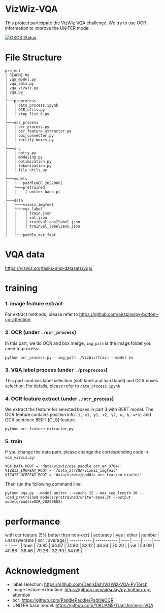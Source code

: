 # VizWiz-VQA
This project participate the VizWiz VQA challenge. We try to use OCR information to improve the UNITER model.

[![OSCS Status](https://www.oscs1024.com/platform/badge/qz701731tby/VizWiz-VQA.svg?size=small)](https://www.oscs1024.com/project/qz701731tby/VizWiz-VQA?ref=badge_small)


# File Structure

```
project
│ README.md
│ vqa_model.py  
│ vqa_data.py
│ vqa_vizwiz.py
│ vqa.py
│
└───preprocess
│   │ data_process.ipynb
│   │ OCR_utils.py
│   │ stop_list_0.py
│
└───ocr_process
│   │ ocr_process.py
│   │ ocr_feature_extractor.py
│   │ box_connecter.py
│   │ rectify_boxes.py
│
└───src
│   │ entry.py
│   │ modeling.py
│   │ optimization.py
│   │ tokenization.py
│   │ file_utils.py
│
└───models
│   └───paddleOCR_20220802
│   └───pretrained
│   │    │ uniter-base.pt
│
└───data
│   └───vizwiz_imgfeat
│   └───vqa_label
│   │    │ train.json
│   │    │ val.json
│   │    │ trainval_ans2label.json
│   │    │ trainval_label2ans.json
│   │
│   └───paddle_ocr_feat
```

# VQA data 
https://vizwiz.org/tasks-and-datasets/vqa/

# training
### 1. image feature extract
For extract methods, please refer to https://github.com/airsplay/py-bottom-up-attention.
### 2. OCR (under `./ocr_process`)
In this part, we do OCR and box merge, `img_path` is the image folder you need to process:
``` 
python ocr_process.py --img_path ./VizWiz/train --model en
```

### 3. VQA label process (under `./preprocess`)
This part contains label selection (soft label and hard label) and OCR boxes selection. For details, please refer to `data_process.ipynb`

### 4. OCR feature extract (under `./ocr_process`)
We extract the feature for selected boxes in part 3 with BERT model. The OCR feature contains position info `[i, x1, y1, x2, y2, w, h, w*h]` and OCR sentence BERT [CLS] feature.
```
python ocr_feature_extractor.py
```

### 5. train
If you change the data path, please change the corresponding code in `vqa_vizwiz.py`:
```
VQA_DATA_ROOT = 'data/vizwiz/use_paddle_ocr_en_0704/'
VIZWIZ_IMGFEAT_ROOT = '/data_zt/VQA/vizwiz_imgfeat'
VIZWIZ_OCRFEAT_ROOT = 'data/vizwiz/paddle_ocr_feat/en_oracle/'
```
Then run the following command line:

```
python vqa.py --model uniter --epochs 15 --max_seq_length 20 --load_pretrained models/pretrained/uniter-base.pt --output models/paddleOCR_20220802/
```


# performance
with ocr feature (5% better than non-ocr)
| accuracy      | yes | other | number | unanswerable | ocr | average|
| ----------- | ----------- | ---- | ----| ----| ---- | --- |
| train   |  73.85 | 64.87 | 74.80 | 82.12 | 46.34 | 70.20 |
| val   | 53.09 | 40.88 | 36.46 | 79.28 | 32.99 | 54.08 |

# Acknowledgment
- label selection: https://github.com/DenisDsh/VizWiz-VQA-PyTorch
- image feature extraction: https://github.com/airsplay/py-bottom-up-attention
- ocr: https://github.com/PaddlePaddle/PaddleOCR
- UNITER base model: https://github.com/YIKUAN8/Transformers-VQA
